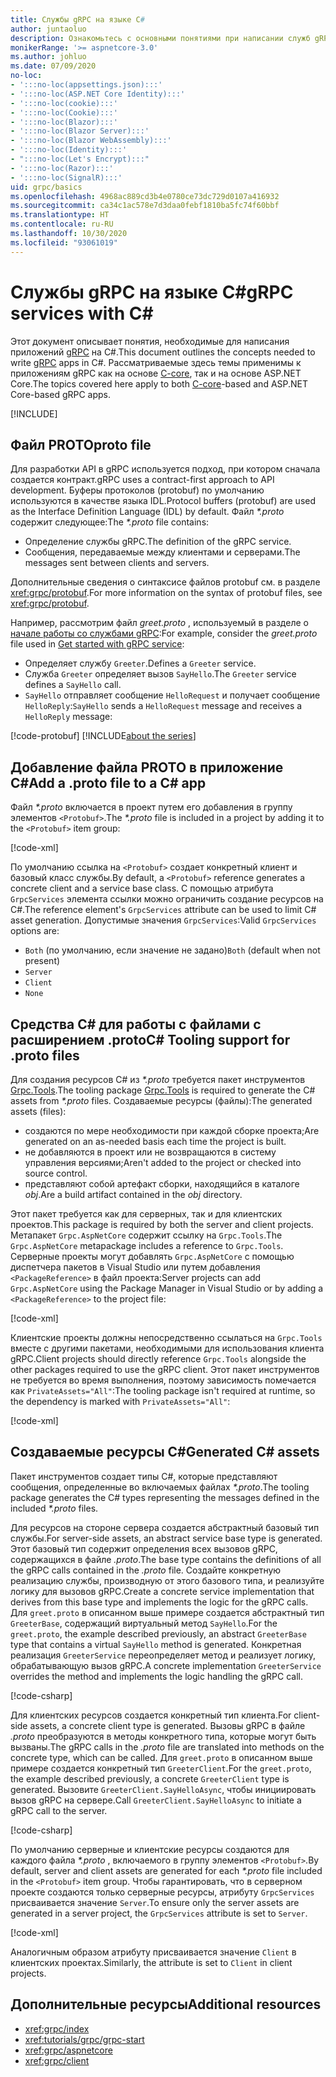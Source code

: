 ```yaml
---
title: Службы gRPC на языке C#
author: juntaoluo
description: Ознакомьтесь с основными понятиями при написании служб gRPC с помощью C#.
monikerRange: '>= aspnetcore-3.0'
ms.author: johluo
ms.date: 07/09/2020
no-loc:
- ':::no-loc(appsettings.json):::'
- ':::no-loc(ASP.NET Core Identity):::'
- ':::no-loc(cookie):::'
- ':::no-loc(Cookie):::'
- ':::no-loc(Blazor):::'
- ':::no-loc(Blazor Server):::'
- ':::no-loc(Blazor WebAssembly):::'
- ':::no-loc(Identity):::'
- ":::no-loc(Let's Encrypt):::"
- ':::no-loc(Razor):::'
- ':::no-loc(SignalR):::'
uid: grpc/basics
ms.openlocfilehash: 4968ac889cd3b4e0780ce73dc729d0107a416932
ms.sourcegitcommit: ca34c1ac578e7d3daa0febf1810ba5fc74f60bbf
ms.translationtype: HT
ms.contentlocale: ru-RU
ms.lasthandoff: 10/30/2020
ms.locfileid: "93061019"
---
```

# <a name="grpc-services-with-c"></a><span data-ttu-id="6d085-103">Службы gRPC на языке C\#</span><span class="sxs-lookup"><span data-stu-id="6d085-103">gRPC services with C\#</span></span>

<span data-ttu-id="6d085-104">Этот документ описывает понятия, необходимые для написания приложений [gRPC](https://grpc.io/docs/guides/) на C#.</span><span class="sxs-lookup"><span data-stu-id="6d085-104">This document outlines the concepts needed to write [gRPC](https://grpc.io/docs/guides/) apps in C#.</span></span> <span data-ttu-id="6d085-105">Рассматриваемые здесь темы применимы к приложениям gRPC как на основе [C-core](https://grpc.io/blog/grpc-stacks), так и на основе ASP.NET Core.</span><span class="sxs-lookup"><span data-stu-id="6d085-105">The topics covered here apply to both [C-core](https://grpc.io/blog/grpc-stacks)-based and ASP.NET Core-based gRPC apps.</span></span>

[!INCLUDE[](~/includes/gRPCazure.md)]

## <a name="proto-file"></a><span data-ttu-id="6d085-106">Файл PROTO</span><span class="sxs-lookup"><span data-stu-id="6d085-106">proto file</span></span>

<span data-ttu-id="6d085-107">Для разработки API в gRPC используется подход, при котором сначала создается контракт.</span><span class="sxs-lookup"><span data-stu-id="6d085-107">gRPC uses a contract-first approach to API development.</span></span> <span data-ttu-id="6d085-108">Буферы протоколов (protobuf) по умолчанию используются в качестве языка IDL.</span><span class="sxs-lookup"><span data-stu-id="6d085-108">Protocol buffers (protobuf) are used as the Interface Definition Language (IDL) by default.</span></span> <span data-ttu-id="6d085-109">Файл *\*.proto* содержит следующее:</span><span class="sxs-lookup"><span data-stu-id="6d085-109">The *\*.proto* file contains:</span></span>

* <span data-ttu-id="6d085-110">Определение службы gRPC.</span><span class="sxs-lookup"><span data-stu-id="6d085-110">The definition of the gRPC service.</span></span>
* <span data-ttu-id="6d085-111">Сообщения, передаваемые между клиентами и серверами.</span><span class="sxs-lookup"><span data-stu-id="6d085-111">The messages sent between clients and servers.</span></span>

<span data-ttu-id="6d085-112">Дополнительные сведения о синтаксисе файлов protobuf см. в разделе <xref:grpc/protobuf>.</span><span class="sxs-lookup"><span data-stu-id="6d085-112">For more information on the syntax of protobuf files, see <xref:grpc/protobuf>.</span></span>

<span data-ttu-id="6d085-113">Например, рассмотрим файл *greet.proto* , используемый в разделе о [начале работы со службами gRPC](xref:tutorials/grpc/grpc-start):</span><span class="sxs-lookup"><span data-stu-id="6d085-113">For example, consider the *greet.proto* file used in [Get started with gRPC service](xref:tutorials/grpc/grpc-start):</span></span>

* <span data-ttu-id="6d085-114">Определяет службу `Greeter`.</span><span class="sxs-lookup"><span data-stu-id="6d085-114">Defines a `Greeter` service.</span></span>
* <span data-ttu-id="6d085-115">Служба `Greeter` определяет вызов `SayHello`.</span><span class="sxs-lookup"><span data-stu-id="6d085-115">The `Greeter` service defines a `SayHello` call.</span></span>
* <span data-ttu-id="6d085-116">`SayHello` отправляет сообщение `HelloRequest` и получает сообщение `HelloReply`:</span><span class="sxs-lookup"><span data-stu-id="6d085-116">`SayHello` sends a `HelloRequest` message and receives a `HelloReply` message:</span></span>

[!code-protobuf[](~/tutorials/grpc/grpc-start/sample/GrpcGreeter/Protos/greet.proto)]
[!INCLUDE[about the series](~/includes/code-comments-loc.md)]

## <a name="add-a-proto-file-to-a-c-app"></a><span data-ttu-id="6d085-117">Добавление файла PROTO в приложение C\#</span><span class="sxs-lookup"><span data-stu-id="6d085-117">Add a .proto file to a C\# app</span></span>

<span data-ttu-id="6d085-118">Файл *\*.proto* включается в проект путем его добавления в группу элементов `<Protobuf>`.</span><span class="sxs-lookup"><span data-stu-id="6d085-118">The *\*.proto* file is included in a project by adding it to the `<Protobuf>` item group:</span></span>

[!code-xml[](~/tutorials/grpc/grpc-start/sample/GrpcGreeter/GrpcGreeter.csproj?highlight=2&range=7-9)]

<span data-ttu-id="6d085-119">По умолчанию ссылка на `<Protobuf>` создает конкретный клиент и базовый класс службы.</span><span class="sxs-lookup"><span data-stu-id="6d085-119">By default, a `<Protobuf>` reference generates a concrete client and a service base class.</span></span> <span data-ttu-id="6d085-120">С помощью атрибута `GrpcServices` элемента ссылки можно ограничить создание ресурсов на C#.</span><span class="sxs-lookup"><span data-stu-id="6d085-120">The reference element's `GrpcServices` attribute can be used to limit C# asset generation.</span></span> <span data-ttu-id="6d085-121">Допустимые значения `GrpcServices`:</span><span class="sxs-lookup"><span data-stu-id="6d085-121">Valid `GrpcServices` options are:</span></span>

* <span data-ttu-id="6d085-122">`Both` (по умолчанию, если значение не задано)</span><span class="sxs-lookup"><span data-stu-id="6d085-122">`Both` (default when not present)</span></span>
* `Server`
* `Client`
* `None`

## <a name="c-tooling-support-for-proto-files"></a><span data-ttu-id="6d085-123">Средства C# для работы с файлами с расширением .proto</span><span class="sxs-lookup"><span data-stu-id="6d085-123">C# Tooling support for .proto files</span></span>

<span data-ttu-id="6d085-124">Для создания ресурсов C# из *\*.proto* требуется пакет инструментов [Grpc.Tools](https://www.nuget.org/packages/Grpc.Tools/).</span><span class="sxs-lookup"><span data-stu-id="6d085-124">The tooling package [Grpc.Tools](https://www.nuget.org/packages/Grpc.Tools/) is required to generate the C# assets from *\*.proto* files.</span></span> <span data-ttu-id="6d085-125">Создаваемые ресурсы (файлы):</span><span class="sxs-lookup"><span data-stu-id="6d085-125">The generated assets (files):</span></span>

* <span data-ttu-id="6d085-126">создаются по мере необходимости при каждой сборке проекта;</span><span class="sxs-lookup"><span data-stu-id="6d085-126">Are generated on an as-needed basis each time the project is built.</span></span>
* <span data-ttu-id="6d085-127">не добавляются в проект или не возвращаются в систему управления версиями;</span><span class="sxs-lookup"><span data-stu-id="6d085-127">Aren't added to the project or checked into source control.</span></span>
* <span data-ttu-id="6d085-128">представляют собой артефакт сборки, находящийся в каталоге *obj*.</span><span class="sxs-lookup"><span data-stu-id="6d085-128">Are a build artifact contained in the *obj* directory.</span></span>

<span data-ttu-id="6d085-129">Этот пакет требуется как для серверных, так и для клиентских проектов.</span><span class="sxs-lookup"><span data-stu-id="6d085-129">This package is required by both the server and client projects.</span></span> <span data-ttu-id="6d085-130">Метапакет `Grpc.AspNetCore` содержит ссылку на `Grpc.Tools`.</span><span class="sxs-lookup"><span data-stu-id="6d085-130">The `Grpc.AspNetCore` metapackage includes a reference to `Grpc.Tools`.</span></span> <span data-ttu-id="6d085-131">Серверные проекты могут добавлять `Grpc.AspNetCore` с помощью диспетчера пакетов в Visual Studio или путем добавления `<PackageReference>` в файл проекта:</span><span class="sxs-lookup"><span data-stu-id="6d085-131">Server projects can add `Grpc.AspNetCore` using the Package Manager in Visual Studio or by adding a `<PackageReference>` to the project file:</span></span>

[!code-xml[](~/tutorials/grpc/grpc-start/sample/GrpcGreeter/GrpcGreeter.csproj?highlight=1&range=12)]

<span data-ttu-id="6d085-132">Клиентские проекты должны непосредственно ссылаться на `Grpc.Tools` вместе с другими пакетами, необходимыми для использования клиента gRPC.</span><span class="sxs-lookup"><span data-stu-id="6d085-132">Client projects should directly reference `Grpc.Tools` alongside the other packages required to use the gRPC client.</span></span> <span data-ttu-id="6d085-133">Этот пакет инструментов не требуется во время выполнения, поэтому зависимость помечается как `PrivateAssets="All"`:</span><span class="sxs-lookup"><span data-stu-id="6d085-133">The tooling package isn't required at runtime, so the dependency is marked with `PrivateAssets="All"`:</span></span>

[!code-xml[](~/tutorials/grpc/grpc-start/sample/GrpcGreeterClient/GrpcGreeterClient.csproj?highlight=3&range=9-11)]

## <a name="generated-c-assets"></a><span data-ttu-id="6d085-134">Создаваемые ресурсы C#</span><span class="sxs-lookup"><span data-stu-id="6d085-134">Generated C# assets</span></span>

<span data-ttu-id="6d085-135">Пакет инструментов создает типы C#, которые представляют сообщения, определенные во включаемых файлах *\*.proto*.</span><span class="sxs-lookup"><span data-stu-id="6d085-135">The tooling package generates the C# types representing the messages defined in the included *\*.proto* files.</span></span>

<span data-ttu-id="6d085-136">Для ресурсов на стороне сервера создается абстрактный базовый тип службы.</span><span class="sxs-lookup"><span data-stu-id="6d085-136">For server-side assets, an abstract service base type is generated.</span></span> <span data-ttu-id="6d085-137">Этот базовый тип содержит определения всех вызовов gRPC, содержащихся в файле *.proto*.</span><span class="sxs-lookup"><span data-stu-id="6d085-137">The base type contains the definitions of all the gRPC calls contained in the *.proto* file.</span></span> <span data-ttu-id="6d085-138">Создайте конкретную реализацию службы, производную от этого базового типа, и реализуйте логику для вызовов gRPC.</span><span class="sxs-lookup"><span data-stu-id="6d085-138">Create a concrete service implementation that derives from this base type and implements the logic for the gRPC calls.</span></span> <span data-ttu-id="6d085-139">Для `greet.proto` в описанном выше примере создается абстрактный тип `GreeterBase`, содержащий виртуальный метод `SayHello`.</span><span class="sxs-lookup"><span data-stu-id="6d085-139">For the `greet.proto`, the example described previously, an abstract `GreeterBase` type that contains a virtual `SayHello` method is generated.</span></span> <span data-ttu-id="6d085-140">Конкретная реализация `GreeterService` переопределяет метод и реализует логику, обрабатывающую вызов gRPC.</span><span class="sxs-lookup"><span data-stu-id="6d085-140">A concrete implementation `GreeterService` overrides the method and implements the logic handling the gRPC call.</span></span>

[!code-csharp[](~/tutorials/grpc/grpc-start/sample/GrpcGreeter/Services/GreeterService.cs?name=snippet)]

<span data-ttu-id="6d085-141">Для клиентских ресурсов создается конкретный тип клиента.</span><span class="sxs-lookup"><span data-stu-id="6d085-141">For client-side assets, a concrete client type is generated.</span></span> <span data-ttu-id="6d085-142">Вызовы gRPC в файле *.proto* преобразуются в методы конкретного типа, которые могут быть вызваны.</span><span class="sxs-lookup"><span data-stu-id="6d085-142">The gRPC calls in the *.proto* file are translated into methods on the concrete type, which can be called.</span></span> <span data-ttu-id="6d085-143">Для `greet.proto` в описанном выше примере создается конкретный тип `GreeterClient`.</span><span class="sxs-lookup"><span data-stu-id="6d085-143">For the `greet.proto`, the example described previously, a concrete `GreeterClient` type is generated.</span></span> <span data-ttu-id="6d085-144">Вызовите `GreeterClient.SayHelloAsync`, чтобы инициировать вызов gRPC на сервере.</span><span class="sxs-lookup"><span data-stu-id="6d085-144">Call `GreeterClient.SayHelloAsync` to initiate a gRPC call to the server.</span></span>

[!code-csharp[](~/tutorials/grpc/grpc-start/sample/GrpcGreeterClient/Program.cs?name=snippet)]

<span data-ttu-id="6d085-145">По умолчанию серверные и клиентские ресурсы создаются для каждого файла *\*.proto* , включаемого в группу элементов `<Protobuf>`.</span><span class="sxs-lookup"><span data-stu-id="6d085-145">By default, server and client assets are generated for each *\*.proto* file included in the `<Protobuf>` item group.</span></span> <span data-ttu-id="6d085-146">Чтобы гарантировать, что в серверном проекте создаются только серверные ресурсы, атрибуту `GrpcServices` присваивается значение `Server`.</span><span class="sxs-lookup"><span data-stu-id="6d085-146">To ensure only the server assets are generated in a server project, the `GrpcServices` attribute is set to `Server`.</span></span>

[!code-xml[](~/tutorials/grpc/grpc-start/sample/GrpcGreeter/GrpcGreeter.csproj?highlight=2&range=7-9)]

<span data-ttu-id="6d085-147">Аналогичным образом атрибуту присваивается значение `Client` в клиентских проектах.</span><span class="sxs-lookup"><span data-stu-id="6d085-147">Similarly, the attribute is set to `Client` in client projects.</span></span>

## <a name="additional-resources"></a><span data-ttu-id="6d085-148">Дополнительные ресурсы</span><span class="sxs-lookup"><span data-stu-id="6d085-148">Additional resources</span></span>

* <xref:grpc/index>
* <xref:tutorials/grpc/grpc-start>
* <xref:grpc/aspnetcore>
* <xref:grpc/client>
